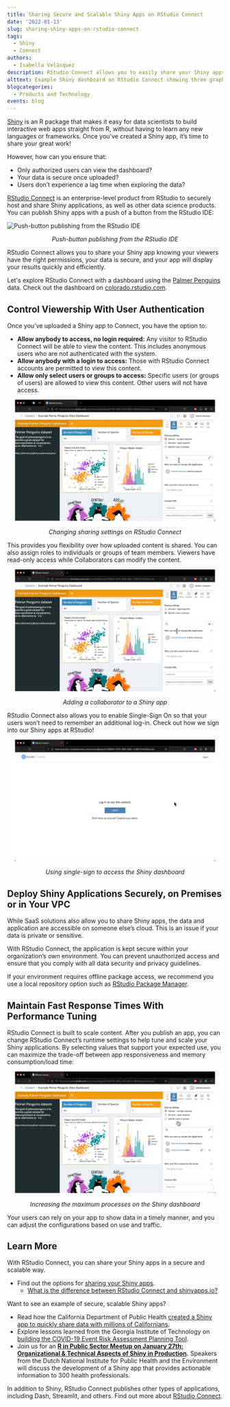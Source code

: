 ```yaml
---
title: Sharing Secure and Scalable Shiny Apps on RStudio Connect
date: '2022-01-13'
slug: sharing-shiny-apps-on-rstudio-connect
tags:
  - Shiny
  - Connect
authors:
  - Isabella Velásquez
description: RStudio Connect allows you to easily share your Shiny apps with push-button publishing, while maintaining enterprise-level security and tuning resources to meet the demands of your application.
alttext: Example Shiny dashboard on RStudio Connect showing three graphs using the Palmer Penguins data and a drawing of three penguins.
blogcategories:
  - Products and Technology
events: blog
---
```


<a href="https://shiny.rstudio.com/" target = "_blank">Shiny</a> is an R package that makes it easy for data scientists to build interactive web apps straight from R, without having to learn any new languages or frameworks. Once you’ve created a Shiny app, it’s time to share your great work!

However, how can you ensure that:

* Only authorized users can view the dashboard?
* Your data is secure once uploaded?
* Users don’t experience a lag time when exploring the data?

<a href="https://www.rstudio.com/products/connect/" target = "_blank">RStudio Connect</a> is an enterprise-level product from RStudio to securely host and share Shiny applications, as well as other data science products. You can publish Shiny apps with a push of a button from the RStudio IDE:

![Push-button publishing from the RStudio IDE](images/gif1.gif "Deploying a Shiny dashboard on RStudio Connect")
<center><i><caption>Push-button publishing from the RStudio IDE</caption></i></center>

RStudio Connect allows you to share your Shiny app knowing your viewers have the right permissions, your data is secure, and your app will display your results quickly and efficiently.

Let's explore RStudio Connect with a dashboard using the <a href="https://allisonhorst.github.io/palmerpenguins/" target = "_blank">Palmer Penguins</a> data. Check out the dashboard on <a href="https://colorado.rstudio.com/rsc/palmer-penguins-shiny-example/" target = "_blank">colorado.rstudio.com</a>.

## Control Viewership With User Authentication

Once you’ve uploaded a Shiny app to Connect, you have the option to:

* **Allow anybody to access, no login required:** Any visitor to RStudio Connect will be able to view the content. This includes anonymous users who are not authenticated with the system.
* **Allow anybody with a login to access:** Those with RStudio Connect accounts are permitted to view this content.
* **Allow only select users or groups to access:** Specific users (or groups of users) are allowed to view this content. Other users will not have access.

![Changing the sharing settings on a Shiny app on Connect from anybody to only those with an account](images/gif2.gif "Changing the viewership access on a Shiny app on RStudio Connect")
<center><i><caption>Changing sharing settings on RStudio Connect</caption></i></center>

This provides you flexibility over how uploaded content is shared. You can also assign roles to individuals or groups of team members. Viewers have read-only access while Collaborators can modify the content.

![Adding a collaborator to a Shiny app](images/gif3.gif "Adding a collaborator to a Shiny app")
<center><i><caption>Adding a collaborator to a Shiny app</caption></i></center>

RStudio Connect also allows you to enable Single-Sign On so that your users won’t need to remember an additional log-in. Check out how we sign into our Shiny apps at RStudio!

![Single-sign on from Google to access our dashboard](images/gif4.gif "Single-sign on with RStudio Connect")
<center><i><caption>Using single-sign to access the Shiny dashboard</caption></i></center>

## Deploy Shiny Applications Securely, on Premises or in Your VPC

While SaaS solutions also allow you to share Shiny apps, the data and application are accessible on someone else’s cloud. This is an issue if your data is private or sensitive.

With RStudio Connect, the application is kept secure within your organization’s own environment. You can prevent unauthorized access and ensure that you comply with all data security and privacy guidelines.

If your environment requires offline package access, we recommend you use a local repository option such as <a href="https://www.rstudio.com/products/package-manager/" target = "_blank">RStudio Package Manager</a>.

## Maintain Fast Response Times With Performance Tuning

RStudio Connect is built to scale content. After you publish an app, you can change RStudio Connect’s runtime settings to help tune and scale your Shiny applications. By selecting values that support your expected use, you can maximize the trade-off between app responsiveness and memory consumption/load time:

![Increasing the max processes on the Shiny dashboard](images/gif5.gif "Performance tuning on RStudio Connect")
<center><i><caption>Increasing the maximum processes on the Shiny dashboard</caption></i></center>

Your users can rely on your app to show data in a timely manner, and you can adjust the configurations based on use and traffic.

## Learn More

With RStudio Connect, you can share your Shiny apps in a secure and scalable way.

* Find out the options for <a href="https://shiny.rstudio.com/tutorial/written-tutorial/lesson7/" target = "_blank">sharing your Shiny apps</a>.
    * <a href="https://support.rstudio.com/hc/en-us/articles/217240558-What-is-the-difference-between-RStudio-Connect-and-shinyapps-io-" target = "_blank">What is the difference between RStudio Connect and shinyapps.io?</a>

Want to see an example of secure, scalable Shiny apps?

* Read how the California Department of Public Health <a href="https://www.rstudio.com/blog/using-shiny-in-production-to-monitor-covid-19/" target = "_blank">created a Shiny app to quickly share data with millions of Californians</a>.
* Explore lessons learned from the Georgia Institute of Technology on <a href="https://www.rstudio.com/blog/how-do-you-use-shiny-to-communicate-to-8-million-people/" target = "_blank">building the COVID-19 Event Risk Assessment Planning Tool</a>.
* Join us for an **<a href="https://www.addevent.com/event/rV10488631" target = "_blank">R in Public Sector Meetup on January 27th: Organizational & Technical Aspects of Shiny in Production</a>.** Speakers from the Dutch National Institute for Public Health and the Environment will discuss the development of a Shiny app that provides actionable information to 300 health professionals.

In addition to Shiny, RStudio Connect publishes other types of applications, including Dash, Streamlit, and others. Find out more about <a href="https://www.rstudio.com/products/connect/" target = "_blank">RStudio Connect</a>.
